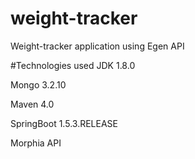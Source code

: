# weight-tracker
Weight-tracker application using Egen API

#Technologies used
JDK 1.8.0

Mongo 3.2.10

Maven 4.0

SpringBoot 1.5.3.RELEASE

Morphia API

